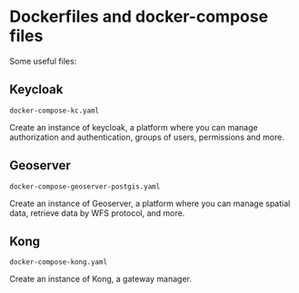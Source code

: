 # Dockerfiles and docker-compose files

Some useful files:

## Keycloak

```
docker-compose-kc.yaml
```

Create an instance of keycloak, a platform where you can manage authorization and authentication, groups of users, permissions and more.

## Geoserver

```
docker-compose-geoserver-postgis.yaml
```

Create an instance of Geoserver, a platform where you can manage spatial data, retrieve data by WFS protocol, and more.

## Kong

```
docker-compose-kong.yaml
```

Create an instance of Kong, a gateway manager.